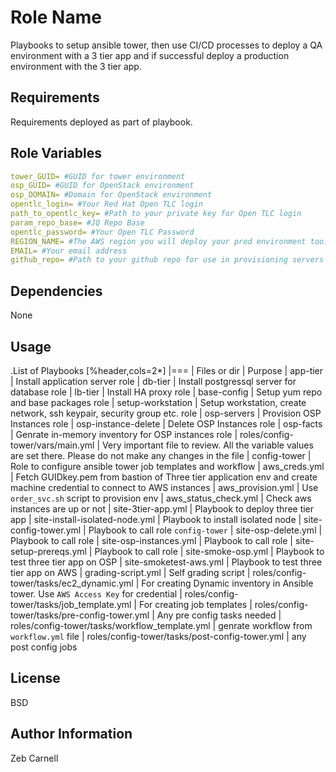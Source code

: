 Role Name
=========

Playbooks to setup ansible tower, then use CI/CD processes to deploy a QA environment with a 3 tier app and if successful deploy a production environment with the 3 tier app.

Requirements
------------

Requirements deployed as part of playbook.


Role Variables
--------------

```yaml
tower_GUID= #GUID for tower environment
osp_GUID= #GUID for OpenStack environment
osp_DOMAIN= #Domain for OpenStack environment
opentlc_login= #Your Red Hat Open TLC login
path_to_opentlc_key= #Path to your private key for Open TLC login
param_repo_base= #JQ Repo Base
opentlc_password= #Your Open TLC Password 
REGION_NAME= #The AWS region you will deploy your prod environment too. I.E: us-east-1
EMAIL= #Your email address
github_repo= #Path to your github repo for use in provisioning servers and apps
```


Dependencies
------------

None


Usage
----------------

.List of Playbooks
[%header,cols=2*]
|===
| Files or dir | Purpose
| app-tier | Install application server role
| db-tier  | Install postgressql server for database role
| lb-tier  | Install HA proxy role
| base-config | Setup yum repo and base packages role
| setup-workstation | Setup workstation, create network, ssh keypair, security group etc. role 
| osp-servers | Provision OSP Instances role
| osp-instance-delete | Delete OSP Instances role
| osp-facts | Genrate in-memory inventory for OSP instances role
| roles/config-tower/vars/main.yml | Very important file to review. All the variable values are set there. Please do not make any changes in the file
| config-tower | Role to configure ansible tower job templates and workflow
| aws_creds.yml | Fetch GUIDkey.pem from bastion of Three tier application env and create machine credential to connect to AWS instances
| aws_provision.yml | Use `order_svc.sh` script to provision env
| aws_status_check.yml | Check aws instances are up or not
| site-3tier-app.yml | Playbook to deploy three tier app
| site-install-isolated-node.yml | Playbook to install isolated node
| site-config-tower.yml | Playbook to call role `config-tower`
| site-osp-delete.yml | Playbook to call role
| site-osp-instances.yml | Playbook to call role
| site-setup-prereqs.yml | Playbook to call role
| site-smoke-osp.yml | Playbook to test three tier app on OSP
| site-smoketest-aws.yml | Playbook to test three tier app on AWS
| grading-script.yml | Self grading script
| roles/config-tower/tasks/ec2_dynamic.yml | For creating Dynamic inventory in Ansible tower. Use `AWS Access Key` for credential
| roles/config-tower/tasks/job_template.yml | For creating job templates
| roles/config-tower/tasks/pre-config-tower.yml | Any pre config tasks needed
| roles/config-tower/tasks/workflow_template.yml | genrate workflow from `workflow.yml` file
| roles/config-tower/tasks/post-config-tower.yml | any post config jobs


License
-------

BSD

Author Information
------------------

Zeb Carnell
